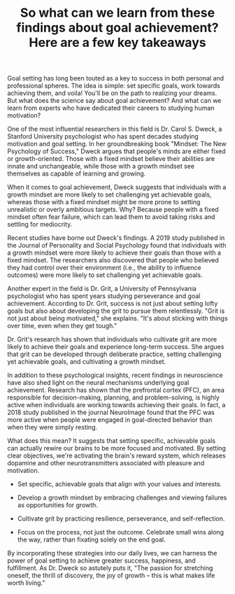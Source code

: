 ﻿---
title: "So what can we learn from these findings about goal achievement? Here are a few key takeaways"
description: "Find inspiration and wisdom through powerful quotes, motivational sayings, and timeless words that can transform your perspective on life."
pubDate: 2025-07-01
category: "quotes"
tags: []
image: "/assets/blog-placeholder-1.svg"
---

Goal setting has long been touted as a key to success in both personal and professional spheres. The idea is simple: set specific goals, work towards achieving them, and voila! You'll be on the path to realizing your dreams. But what does the science say about goal achievement? And what can we learn from experts who have dedicated their careers to studying human motivation?

One of the most influential researchers in this field is Dr. Carol S. Dweck, a Stanford University psychologist who has spent decades studying motivation and goal setting. In her groundbreaking book "Mindset: The New Psychology of Success," Dweck argues that people's minds are either fixed or growth-oriented. Those with a fixed mindset believe their abilities are innate and unchangeable, while those with a growth mindset see themselves as capable of learning and growing.

When it comes to goal achievement, Dweck suggests that individuals with a growth mindset are more likely to set challenging yet achievable goals, whereas those with a fixed mindset might be more prone to setting unrealistic or overly ambitious targets. Why? Because people with a fixed mindset often fear failure, which can lead them to avoid taking risks and settling for mediocrity.

Recent studies have borne out Dweck's findings. A 2019 study published in the Journal of Personality and Social Psychology found that individuals with a growth mindset were more likely to achieve their goals than those with a fixed mindset. The researchers also discovered that people who believed they had control over their environment (i.e., the ability to influence outcomes) were more likely to set challenging yet achievable goals.

Another expert in the field is Dr. Grit, a University of Pennsylvania psychologist who has spent years studying perseverance and goal achievement. According to Dr. Grit, success is not just about setting lofty goals but also about developing the grit to pursue them relentlessly. "Grit is not just about being motivated," she explains. "It's about sticking with things over time, even when they get tough."

Dr. Grit's research has shown that individuals who cultivate grit are more likely to achieve their goals and experience long-term success. She argues that grit can be developed through deliberate practice, setting challenging yet achievable goals, and cultivating a growth mindset.

In addition to these psychological insights, recent findings in neuroscience have also shed light on the neural mechanisms underlying goal achievement. Research has shown that the prefrontal cortex (PFC), an area responsible for decision-making, planning, and problem-solving, is highly active when individuals are working towards achieving their goals. In fact, a 2018 study published in the journal NeuroImage found that the PFC was more active when people were engaged in goal-directed behavior than when they were simply resting.

What does this mean? It suggests that setting specific, achievable goals can actually rewire our brains to be more focused and motivated. By setting clear objectives, we're activating the brain's reward system, which releases dopamine and other neurotransmitters associated with pleasure and motivation.

* Set specific, achievable goals that align with your values and interests.

* Develop a growth mindset by embracing challenges and viewing failures as opportunities for growth.

* Cultivate grit by practicing resilience, perseverance, and self-reflection.

* Focus on the process, not just the outcome. Celebrate small wins along the way, rather than fixating solely on the end goal.

By incorporating these strategies into our daily lives, we can harness the power of goal setting to achieve greater success, happiness, and fulfillment. As Dr. Dweck so astutely puts it, "The passion for stretching oneself, the thrill of discovery, the joy of growth – this is what makes life worth living."
